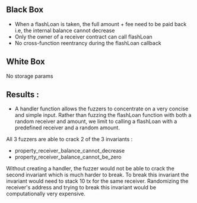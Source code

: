 ## Black Box
- When a flashLoan is taken, the full amount + fee need to be paid back i.e, the internal balance cannot decrease
- Only the owner of a receiver contract can call flashLoan
- No cross-function reentrancy during the flashLoan callback

## White Box
No storage params



## Results :
- A handler function allows the fuzzers to concentrate on a very concise and simple input. Rather than fuzzing the flashLoan function with both a random receiver and amount, we limit to calling a flashLoan with a predefined receiver and a random amount.


All 3 fuzzers are able to crack 2 of the 3 invariants :

- property_receiver_balance_cannot_decrease
- property_receiver_balance_cannot_be_zero


Without creating a handler, the fuzzer would not be able to crack the second invariant which is much harder to break. To break this invariant the invariant would need to stack 10 tx for the same receiver. Randomizing the receiver's address and trying to break this invariant would be computationally very expensive.